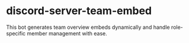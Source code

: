 # discord-server-team-embed
This bot generates team overview embeds dynamically and handle role-specific member management with ease.
